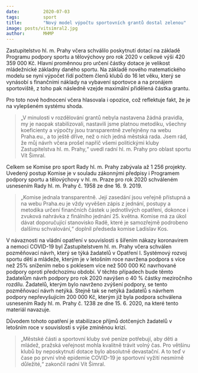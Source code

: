 ```yaml
---
date:         2020-07-03
tags:         sport
title:        "Nový model výpočtu sportovních grantů dostal zelenou"
image: posts/vitsimral2.jpg
author:       MHMP
---
```


Zastupitelstvo hl. m. Prahy včera schválilo poskytnutí dotací na základě Programu podpory sportu a tělovýchovy pro rok 2020 v celkové výši 420 359 000 Kč. Hlavní proměnnou pro určení částky dotace je velikost mládežnické základny daného sportu. Na základě nového matematického modelu se nyní výpočet řídí počtem členů klubů do 16 let věku, který se vynásobí s finančními náklady na vybavení sportovce a na pronájem sportoviště, z toho pak následně vzejde maximální přidělená částka grantu.

Pro toto nové hodnocení včera hlasovala i opozice, což reflektuje fakt, že je na vylepšeném systému shoda. 

> „V minulosti v rozdělování grantů nebyla nastavena žádná pravidla, my je naopak stabilizovali, nastavili jsme platnou metodiku, všechny koeficienty a výpočty jsou transparentně zveřejněny na webu Praha.eu., a to ještě dříve, než o nich jedná městská rada. Jsem rád, že můj návrh včera prošel napříč všemi politickými kluby Zastupitelstva hl. m. Prahy,“ uvedl radní hl. m. Prahy pro oblast sportu Vít Šimral.

Celkem se Komise pro sport Rady hl. m. Prahy zabývala až 1 256 projekty. Uvedený postup Komise je v souladu zákonnými předpisy i Programem podpory sportu a tělovýchovy v hl. m. Praze pro rok 2020 schváleném usnesením Rady hl. m. Prahy č. 1958 ze dne 16. 9. 2019. 

> „Komise jednala transparentně. Její zasedání jsou veřejně přístupná a na webu Praha.eu je vždy vyvěšen zápis z jednání, postupy a metodika určení finančních částek u jednotlivých opatření, dokonce i zvuková nahrávka z finálního jednání 25. května. Komise má za úkol dávat doporučující stanovisko Radě, které je samozřejmě podrobeno dalšímu schvalování,“ doplnil předseda komise Ladislav Kos.

V návaznosti na vládní opatření v souvislosti s šířením nákazy koronavirem a nemoci COVID-19 byl Zastupitelstvem hl. m. Prahy včera schválen pozměňovací návrh, který se týká žadatelů v Opatření I. Systémový rozvoj sportu dětí a mládeže, kterým je v letošním roce navržena podpora s více než 25% snížením nebo s poklesem více než 500 000 Kč navrhované podpory oproti předchozímu období. V těchto případech bude těmto žadatelům návrh podpory pro rok 2020 navýšen o 40 % částky meziročního rozdílu. Žadatelů, kterým bylo navrženo zvýšení podpory, se tento pozměňovací návrh netýká. Stejně tak se netýká žadatelů s návrhem podpory nepřevyšujícím 200 000 Kč, kterým již byla podpora schválena usnesením Rady hl. m. Prahy č. 1238 ze dne 15. 6. 2020, na které tento materiál navazuje.

Důvodem tohoto opatření je stabilizace příjmů dotčených žadatelů v letošním roce v souvislosti s výše zmíněnou krizí. 

> „Městské části a sportovní kluby své peníze potřebují, aby děti a mládež, pražská veřejnost mohla kvalitně trávit volný čas. Pro většinu klubů by neposkytnutí dotace bylo absolutně devastační. A to teď v čase po první vlně epidemie COVID-19 je sportovní vyžití nesmírně důležité,“ zakončil radní Vít Šimral.

 
